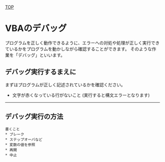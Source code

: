 [TOP](.)
# VBAのデバッグ
プログラムを正しく動作できるように、エラーへの対処や処理が正しく実行できているかをプログラムを動かしながら確認することができます。
そのような作業を「デバッグ」といいます。

## デバッグ実行するまえに
まずはプログラムが正しく記述されているかを確認ください。

* 文字が赤くなっている行がないこと (実行すると構文エラーとなります)


-----------------------
## デバッグ実行の方法



```
書くこと
* ブレーク
* ステップオーバなど
* 変数の値を参照
* 再開
* 中止
```